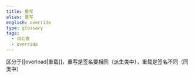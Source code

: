 ```yaml
---
title: 重写
alias: 重写
english: override
type: glossary
tags:
  - 词汇表
  - override
---
```


区分于[[overload|重载]]，重写是签名要相同（派生类中），重载是签名不同（同类中）
